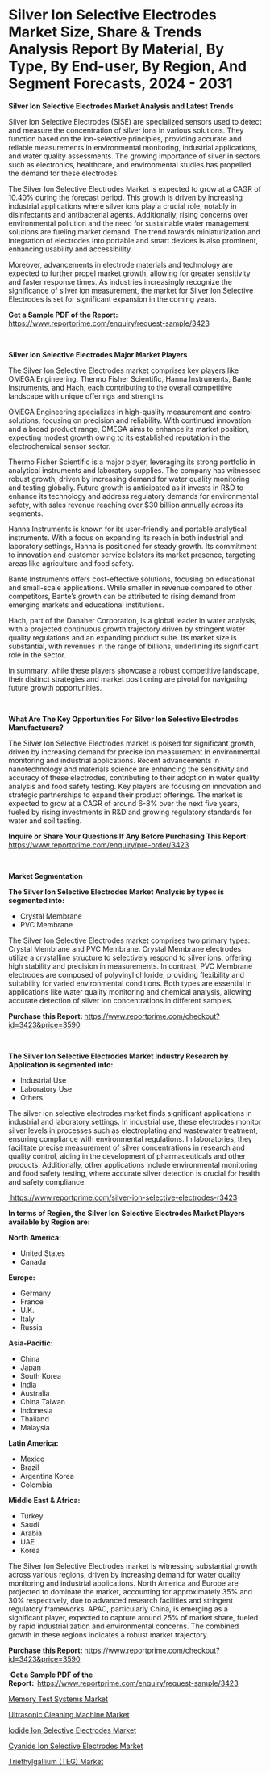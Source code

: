 <p><h1>Silver Ion Selective Electrodes Market Size, Share & Trends Analysis Report By Material, By Type, By End-user, By Region, And Segment Forecasts, 2024 - 2031</h1></p><p><strong>Silver Ion Selective Electrodes Market Analysis and Latest Trends</strong></p>
<p><p>Silver Ion Selective Electrodes (SISE) are specialized sensors used to detect and measure the concentration of silver ions in various solutions. They function based on the ion-selective principles, providing accurate and reliable measurements in environmental monitoring, industrial applications, and water quality assessments. The growing importance of silver in sectors such as electronics, healthcare, and environmental studies has propelled the demand for these electrodes.</p><p>The Silver Ion Selective Electrodes Market is expected to grow at a CAGR of 10.40% during the forecast period. This growth is driven by increasing industrial applications where silver ions play a crucial role, notably in disinfectants and antibacterial agents. Additionally, rising concerns over environmental pollution and the need for sustainable water management solutions are fueling market demand. The trend towards miniaturization and integration of electrodes into portable and smart devices is also prominent, enhancing usability and accessibility. </p><p>Moreover, advancements in electrode materials and technology are expected to further propel market growth, allowing for greater sensitivity and faster response times. As industries increasingly recognize the significance of silver ion measurement, the market for Silver Ion Selective Electrodes is set for significant expansion in the coming years.</p></p>
<p><strong>Get a Sample PDF of the Report:&nbsp;</strong> <a href="https://www.reportprime.com/enquiry/request-sample/3423">https://www.reportprime.com/enquiry/request-sample/3423</a></p>
<p>&nbsp;</p>
<p><strong>Silver Ion Selective Electrodes Major Market Players</strong></p>
<p><p>The Silver Ion Selective Electrodes market comprises key players like OMEGA Engineering, Thermo Fisher Scientific, Hanna Instruments, Bante Instruments, and Hach, each contributing to the overall competitive landscape with unique offerings and strengths.</p><p>OMEGA Engineering specializes in high-quality measurement and control solutions, focusing on precision and reliability. With continued innovation and a broad product range, OMEGA aims to enhance its market position, expecting modest growth owing to its established reputation in the electrochemical sensor sector.</p><p>Thermo Fisher Scientific is a major player, leveraging its strong portfolio in analytical instruments and laboratory supplies. The company has witnessed robust growth, driven by increasing demand for water quality monitoring and testing globally. Future growth is anticipated as it invests in R&D to enhance its technology and address regulatory demands for environmental safety, with sales revenue reaching over $30 billion annually across its segments.</p><p>Hanna Instruments is known for its user-friendly and portable analytical instruments. With a focus on expanding its reach in both industrial and laboratory settings, Hanna is positioned for steady growth. Its commitment to innovation and customer service bolsters its market presence, targeting areas like agriculture and food safety.</p><p>Bante Instruments offers cost-effective solutions, focusing on educational and small-scale applications. While smaller in revenue compared to other competitors, Bante’s growth can be attributed to rising demand from emerging markets and educational institutions.</p><p>Hach, part of the Danaher Corporation, is a global leader in water analysis, with a projected continuous growth trajectory driven by stringent water quality regulations and an expanding product suite. Its market size is substantial, with revenues in the range of billions, underlining its significant role in the sector. </p><p>In summary, while these players showcase a robust competitive landscape, their distinct strategies and market positioning are pivotal for navigating future growth opportunities.</p></p>
<p>&nbsp;</p>
<p><strong>What Are The Key Opportunities For Silver Ion Selective Electrodes Manufacturers?</strong></p>
<p><p>The Silver Ion Selective Electrodes market is poised for significant growth, driven by increasing demand for precise ion measurement in environmental monitoring and industrial applications. Recent advancements in nanotechnology and materials science are enhancing the sensitivity and accuracy of these electrodes, contributing to their adoption in water quality analysis and food safety testing. Key players are focusing on innovation and strategic partnerships to expand their product offerings. The market is expected to grow at a CAGR of around 6-8% over the next five years, fueled by rising investments in R&D and growing regulatory standards for water and soil testing.</p></p>
<p><strong>Inquire or Share Your Questions If Any Before Purchasing This Report:</strong> <a href="https://www.reportprime.com/enquiry/pre-order/3423">https://www.reportprime.com/enquiry/pre-order/3423</a></p>
<p>&nbsp;</p>
<p><strong>Market Segmentation</strong></p>
<p><strong>The Silver Ion Selective Electrodes Market Analysis by types is segmented into:</strong></p>
<p><ul><li>Crystal Membrane</li><li>PVC Membrane</li></ul></p>
<p><p>The Silver Ion Selective Electrodes market comprises two primary types: Crystal Membrane and PVC Membrane. Crystal Membrane electrodes utilize a crystalline structure to selectively respond to silver ions, offering high stability and precision in measurements. In contrast, PVC Membrane electrodes are composed of polyvinyl chloride, providing flexibility and suitability for varied environmental conditions. Both types are essential in applications like water quality monitoring and chemical analysis, allowing accurate detection of silver ion concentrations in different samples.</p></p>
<p><strong>Purchase this Report:&nbsp;</strong><a href="https://www.reportprime.com/checkout?id=3423&price=3590">https://www.reportprime.com/checkout?id=3423&price=3590</a></p>
<p>&nbsp;</p>
<p><strong>The Silver Ion Selective Electrodes Market Industry Research by Application is segmented into:</strong></p>
<p><ul><li>Industrial Use</li><li>Laboratory Use</li><li>Others</li></ul></p>
<p><p>The silver ion selective electrodes market finds significant applications in industrial and laboratory settings. In industrial use, these electrodes monitor silver levels in processes such as electroplating and wastewater treatment, ensuring compliance with environmental regulations. In laboratories, they facilitate precise measurement of silver concentrations in research and quality control, aiding in the development of pharmaceuticals and other products. Additionally, other applications include environmental monitoring and food safety testing, where accurate silver detection is crucial for health and safety compliance.</p></p>
<p><a href="https://www.reportprime.com/silver-ion-selective-electrodes-r3423">&nbsp;https://www.reportprime.com/silver-ion-selective-electrodes-r3423</a></p>
<p><strong>In terms of Region, the Silver Ion Selective Electrodes Market Players available by Region are:</strong></p>
<p>
    <p> <strong> North America: </strong>
        <ul>
            <li>United States</li>
            <li>Canada</li>
        </ul>
        </p> 
    <p> <strong> Europe: </strong>
        <ul>
            <li>Germany</li>
            <li>France</li>
            <li>U.K.</li>
            <li>Italy</li>
            <li>Russia</li>
        </ul>
        </p> 
    <p> <strong> Asia-Pacific: </strong>
        <ul>
            <li>China</li>
            <li>Japan</li>
            <li>South Korea</li>
            <li>India</li>
            <li>Australia</li>
            <li>China Taiwan</li>
            <li>Indonesia</li>
            <li>Thailand</li>
            <li>Malaysia</li>
        </ul>
        </p> 
    <p> <strong> Latin America: </strong>
        <ul>
            <li>Mexico</li>
            <li>Brazil</li>
            <li>Argentina Korea</li>
            <li>Colombia</li>
        </ul>
        </p> 
    <p> <strong> Middle East & Africa: </strong>
        <ul>
            <li>Turkey</li>
            <li>Saudi</li>
            <li>Arabia</li>
            <li>UAE</li>
            <li>Korea</li>
        </ul>
    </p>
    </p>
<p><p>The Silver Ion Selective Electrodes market is witnessing substantial growth across various regions, driven by increasing demand for water quality monitoring and industrial applications. North America and Europe are projected to dominate the market, accounting for approximately 35% and 30% respectively, due to advanced research facilities and stringent regulatory frameworks. APAC, particularly China, is emerging as a significant player, expected to capture around 25% of market share, fueled by rapid industrialization and environmental concerns. The combined growth in these regions indicates a robust market trajectory.</p></p>
<p><strong>Purchase this Report: </strong><a href="https://www.reportprime.com/checkout?id=3423&price=3590">https://www.reportprime.com/checkout?id=3423&price=3590</a></p>
<p>&nbsp;<strong>Get a Sample PDF of the Report:&nbsp;&nbsp;</strong><a href="https://www.reportprime.com/enquiry/request-sample/3423">https://www.reportprime.com/enquiry/request-sample/3423</a></p>
<p><strong></strong></p>
<p><p><a href="https://issuu.com/reportprime-2/docs/memory-test-systems-market-size-203_6688574f53a458">Memory Test Systems Market</a></p><p><a href="https://www.linkedin.com/pulse/unveiling-market-trends-global-ultrasonic-cleaning-machine-9uoef?trackingId=MEZEU025TvCr57N7EUa92g%3D%3D">Ultrasonic Cleaning Machine Market</a></p><p><a href="https://github.com/FassouRP/Market-Research-Report-List-6/blob/main/iodide-ion-selective-electrodes-market.md">Iodide Ion Selective Electrodes Market</a></p><p><a href="https://github.com/rahu1506/Market-Research-Report-List-6/blob/main/cyanide-ion-selective-electrodes-market.md">Cyanide Ion Selective Electrodes Market</a></p><p><a href="https://issuu.com/reportprime-2/docs/triethylgallium-teg-market-size-203_5e725de3682cb4">Triethylgallium (TEG) Market</a></p></p>